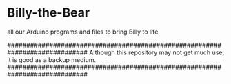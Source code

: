# Billy-the-Bear
all our Arduino programs and files to bring Billy to life

#############################################################################
Although this repository may not get much use, it is good as a backup medium.
#############################################################################
